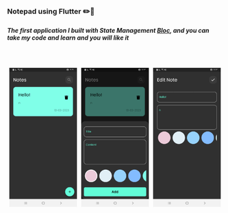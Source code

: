 <h3>Notepad using Flutter ✏️🤩</h3>
<h5>The first application I built with State Management <a href="https://pub.dev/packages/flutter_bloc">Bloc<a/>, and you can take my code and learn and you will like it</h5>
<br/>
 <br/>
 <div class="row">
  <div class="column">
    <img src="assets/images/screenshot-1678710161103.png" alt="Snow" style="width:100%">
  </div>
  <div class="column">
    <img src="assets/images/screenshot-1678710183353.png" alt="Forest" style="width:100%">
  </div>
  <div class="column">
    <img src="assets/images/screenshot-1678710196268.png" alt="Mountains" style="width:100%">
  </div>
</div>
 
<style>

.column {
  float: left;
  width: 33.33%;
  padding: 5px;
}

.row::after {
  content: "";
  clear: both;
  display: table;
}
.row {
  display: flex;
}

.column {
  flex: 33.33%;
  padding: 5px;
}
 
 </style>

